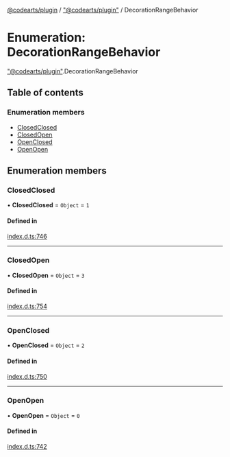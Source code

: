 [@codearts/plugin](../README.md) / ["@codearts/plugin"](../modules/_codearts_plugin_.md) / DecorationRangeBehavior

# Enumeration: DecorationRangeBehavior

["@codearts/plugin"](../modules/_codearts_plugin_.md).DecorationRangeBehavior

## Table of contents

### Enumeration members

- [ClosedClosed](codearts_plugin_.DecorationRangeBehavior.md#closedclosed)
- [ClosedOpen](codearts_plugin_.DecorationRangeBehavior.md#closedopen)
- [OpenClosed](codearts_plugin_.DecorationRangeBehavior.md#openclosed)
- [OpenOpen](codearts_plugin_.DecorationRangeBehavior.md#openopen)

## Enumeration members

### ClosedClosed

• **ClosedClosed** = `Object` = `1`

#### Defined in

[index.d.ts:746](https://github.com/huaweicloud/cloudide-plugin-api/blob/203b986/index.d.ts#L746)

___

### ClosedOpen

• **ClosedOpen** = `Object` = `3`

#### Defined in

[index.d.ts:754](https://github.com/huaweicloud/cloudide-plugin-api/blob/203b986/index.d.ts#L754)

___

### OpenClosed

• **OpenClosed** = `Object` = `2`

#### Defined in

[index.d.ts:750](https://github.com/huaweicloud/cloudide-plugin-api/blob/203b986/index.d.ts#L750)

___

### OpenOpen

• **OpenOpen** = `Object` = `0`

#### Defined in

[index.d.ts:742](https://github.com/huaweicloud/cloudide-plugin-api/blob/203b986/index.d.ts#L742)
